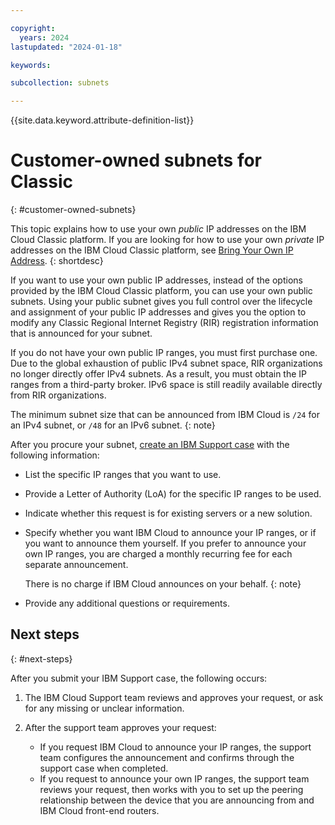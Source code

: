 ```yaml
---

copyright:
  years: 2024
lastupdated: "2024-01-18"

keywords:

subcollection: subnets

---
```


{{site.data.keyword.attribute-definition-list}}

# Customer-owned subnets for Classic
{: #customer-owned-subnets}

This topic explains how to use your own _public_ IP addresses on the IBM Cloud Classic platform. If you are looking for how to use your own _private_ IP addresses on the IBM Cloud Classic platform, see [Bring Your Own IP Address](/docs/solution-tutorials?topic=solution-tutorials-byoip).
{: shortdesc}

If you want to use your own public IP addresses, instead of the options provided by the IBM Cloud Classic platform, you can use your own public subnets. Using your public subnet gives you full control over the lifecycle and assignment of your public IP addresses and gives you the option to modify any Classic Regional Internet Registry (RIR) registration information that is announced for your subnet.

If you do not have your own public IP ranges, you must first purchase one. Due to the global exhaustion of public IPv4 subnet space, RIR organizations no longer directly offer IPv4 subnets. As a result, you must obtain the IP ranges from a third-party broker. IPv6 space is still readily available directly from RIR organizations.

The minimum subnet size that can be announced from IBM Cloud is `/24` for an IPv4 subnet, or `/48` for an IPv6 subnet.
{: note}

After you procure your subnet, [create an IBM Support case](/docs/get-support?topic=get-support-open-case&interface=ui) with the following information:

* List the specific IP ranges that you want to use.
* Provide a Letter of Authority (LoA) for the specific IP ranges to be used.
* Indicate whether this request is for existing servers or a new solution.
* Specify whether you want IBM Cloud to announce your IP ranges, or if you want to announce them yourself. If you prefer to announce your own IP ranges, you are charged a monthly recurring fee for each separate announcement.

   There is no charge if IBM Cloud announces on your behalf.
   {: note}

* Provide any additional questions or requirements.

## Next steps
{: #next-steps}

After you submit your IBM Support case, the following occurs:

1. The IBM Cloud Support team reviews and approves your request, or ask for any missing or unclear information.
1. After the support team approves your request:

   * If you request IBM Cloud to announce your IP ranges, the support team configures the announcement and confirms through the support case when completed.
   * If you request to announce your own IP ranges, the support team reviews your request, then works with you to set up the peering relationship between the device that you are announcing from and IBM Cloud front-end routers.
